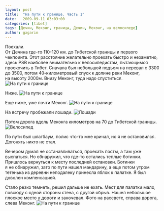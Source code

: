 ```yaml
---
layout: post
title:  "На пути к границе. Часть 1"
date:   2009-09-11 03:03:00
categories: [tibet]
tags: [Дечин, Меконг, границы, Дечин, Меконг, на велосипеде]
author: gagarin
---
```



Поехали.   
От&#160;Дечина где-то <nobr>110-120 км.</nobr> до&#160;Тибетской границы и&#160;первого чекпоинта. Этот расстояние желательно проехать быстро и&#160;незаметно, здесь PSB наиболее внимательно к&#160;велосипедистам, пытающимся проскочить в&#160;Тибет.
Сначала был небольшой подъем на&#160;перевал с&#160;3300 до&#160;3500, потом <nobr>40-километровый</nobr> спуск к&#160;долине реки Меконг, на&#160;высоту 2000м. Внизу Меконг, туда надо спуститься.
![На пути к границе](na-puti-k-granitse.jpg)   

Ниже.
![На пути к границе](na-puti-k-granitse-2.jpg)   

Еще ниже, уже почти Меконг.
![На пути к границе](na-puti-k-granitse-3.jpg)   

На&#160;встречу пробежали лошади.
![Лошади](loshadi.jpg)   

Потом дорога вдоль Меконга километров на&#160;70&#160;до&#160;Тибетской границы.
![Велосипед](velosiped.jpg)   

По&#160;пути был шлагбаум, полис что-то мне кричал, но&#160;я&#160;не&#160;остановился. Догонять никто не&#160;стал.

Вечером думал не&#160;останавливаться, проехать посты, а&#160;там уже выспаться. Но&#160;обнаружил, что где-то остались теплые ботинки. Пришлось вернуться к&#160;месту последней остановки. Ботинки я&#160;не&#160;обнаружил, зато по&#160;пути нашел мандарину, а&#160;еще потом утром тетенька из&#160;деревни неподалеку принесла яблок к&#160;палатке. Я&#160;был доволен компенсацией.

Стало резко темнеть, решил дальше не&#160;ехать. Мест для палатки мало, повсюду с&#160;одной стороны стена, с&#160;другой обрыв. Нашел небольшое плоское место у&#160;дороги и&#160;заночевал. Фото на&#160;рассвете, справа дорога, слева Меконг.
![На пути к границе](na-puti-k-granitse-4.jpg)   

